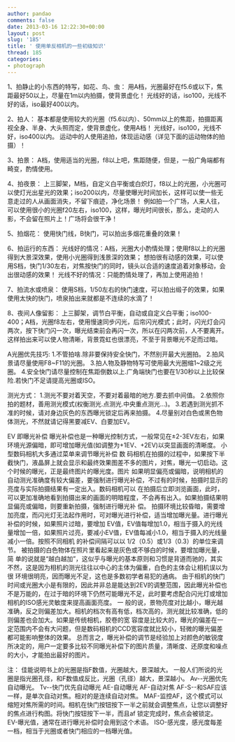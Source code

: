 ```yaml
---
author: pandao
comments: false
date: 2013-03-16 12:22:30+00:00
layout: post
slug: '185'
title: ' 使用单反相机的一些初级知识'
thread: 185
categories:
- photograph
---
```


1、拍静止的小东西的特写，如花、鸟、虫：
用A档，光圈最好在f5.6或以下，焦距最好50以上，尽量在1m以内拍摄，使背景虚化！
光线好的话，iso100，光线不好的话，iso最好400以内。

2、拍人：
基本都是使用较大的光圈（f5.6以内）、50mm以上的焦距，拍摄距离视全身、半身、大头照而定，使背景虚化，使用A档！
光线好，iso100，光线不好，iso400以内。
运动中的人使用追拍，体现运动感（详见下面的运动物体的拍摄）！

3、拍景：
A档，使用适当的光圈，f8以上吧，焦距随便，但是，一般广角端都有畸变，酌情使用。

4、拍夜景：
上三脚架，M档，自定义白平衡或白炽灯，f8以上的光圈，小光圈可以使灯光出星光的效果；iso200以内，尽量使曝光时间加长，这样可以使一些无意走过的人从画面消失，不留下痕迹，净化场景！
例如拍一个广场，人来人往，可以使用很小的光圈f20左右，iso100，这样，曝光时间很长，那么，走动的人影，不会留在照片上！广场将会很干净！

5、拍烟花：
使用快门线，B快门，可以拍出多烟花重叠的效果！

6、拍运行的东西：
光线好的情况：A档，光圈大小酌情处理；使用f8以上的光圈得到大景深效果，使用小光圈得到浅景深的效果；
想拍很有动感的效果，可以使用S档，快门1/30左右，对焦按快门的同时，镜头以合适的速度追着对象移动，会出很动感的效果！
光线不好的情况：只能酌情处理了，再加上使用追拍！

7、拍流水或喷泉：
使用S档，1/50左右的快门速度，可以拍出缎子的效果，如果使用太快的快门，喷泉拍出来就都是不连续的水滴了！

8、夜间人像留影：
上三脚架，调节白平衡，自动或自定义白平衡；iso100-400；A档，光圈f8左右，使用慢速同步闪光，后帘闪光模式；此时，闪光灯会闪两次，按下快门闪一次，曝光结束前会再闪一次，所以在闪两次前，人不要离开。
这样拍出来可以使人物清晰，背景霓虹也很漂亮，不至于背景曝光不足而过暗。



A光圈优先技巧:
1.不管拍啥.除非要保持安全快门，不然别开最大光圈拍。
2.拍风景请尽量使用F8~F11的光圈。
3.拍人物及静物特写可使用最大光圈缩1~2级之光圈。
4.安全快门请尽量控制在焦距倒数以上.广角端快门也要在1/30秒以上比较保险.若快门不足请提高光圈或ISO。



测光方式：
1.测光不要对着天空，不要对着最暗的地方.要去抓中间值。
2.依照你拍的题材，善用测光模式(权衡测光.点测光.中央重点测光...)。
3.若遇到测光抓不准的时候，请对身边灰色的东西曝光锁定后再来拍摄。
4.尽量别对白色或黑色物体测光，不然就请记得黑要减EV、白要加EV。



EV 即曝光补偿
曝光补偿也是一种曝光控制方式，一般常见在±2-3EV左右，如果环境光源偏暗，即可增加曝光值(如调整为+1EV、+2EV)以突显画面的清晰度。
小型数码相机大多通过菜单来调节曝光补偿
数 码相机在拍摄的过程中，如果按下半截快门，液晶屏上就会显示和最终效果图差不多的图片，对焦，曝光一切启动。这个时候的曝光，正是最终图片的曝光度。图片 如果明显偏亮或偏暗，说明相机的自动测光准确度有较大偏差，要强制进行曝光补偿，不过有的时候，拍摄时显示的亮度与实际拍摄结果有一定出入。数码相机可以 在拍摄后立即浏览画面，此时，可以更加准确地看到拍摄出来的画面的明暗程度，不会再有出入。如果拍摄结果明显偏亮或偏暗，则要重新拍摄，强制进行曝光补 偿。
拍摄环境比较昏暗，需要增加亮度，而闪光灯无法起作用时，可对曝光进行补偿，适当增加曝光量。进行曝光补偿的时候，如果照片过暗，要增加 EV值，EV值每增加1.0，相当于摄入的光线量增加一倍，如果照片过亮，要减小EV值，EV值每减小1.0，相当于摄入的光线量减小一倍。按照不同相机 的补偿间隔可以以 1/2（0.5）或1/3（0.3）的单位来调节。
被拍摄的白色物体在照片里看起来是灰色或不够白的时候，要增加曝光量，简 单的说就是“越白越加”，这似乎与曝光的基本原则和习惯是背道而驰的，其实不然，这是因为相机的测光往往以中心的主体为偏重，白色的主体会让相机误以为很 环境很明亮，因而曝光不足，这也是多数初学者易犯的通病。
由于相机的快门时间或光圈大小是有限的，因此并非总是能达到2EV的调整范围，因此曝光补偿也不是万能的，在过于暗的环境下仍然可能曝光不足，此时要考虑配合闪光灯或增加相机的ISO感光灵敏度来提高画面亮度。
一 般的说，景物亮度对比越小，曝光越准确，反之则偏差加大。相机的档次有高有低，档次高的，测光就比较准确，低的则偏差也会加大。如果是传统相机，胶卷的宽 容度是比较大的，曝光的偏差在一定范围内不会有大问题，但是数码相机的CCD宽容度就比较小，轻微的曝光偏差都可能影响整体的效果。
总而言之，曝光补偿的调节是经验加上对颜色的敏锐度所决定的，用户一定要多比较不同曝光补偿下的图片质量，清晰度、还原度和噪点的大小，才能拍出最好的图片。



注：
佳能说明书上的光圈是指F数值，光圈越大，景深越大。
一般人们所说的光圈是指光圈孔径，和F数值成反比，光圈（孔径）越大，景深越小。
Av--光圈优先自动曝光。
Tv--快门优先自动曝光
AE-自动曝光
AF-自动对焦
AF-S--和SAF应该一样，是单次自动对焦。相对的是连续自动对焦。
MAF-监控AF，这个模式可以缩短对焦所需的时间。相机在快门按钮按下一半之前就会调整焦点，让您以调整好的焦点进行构图。将快门按钮按下一半，而且af 锁定完成时，焦点会被锁定。
EV-曝光值，通常在进行曝光补偿时会用到这个术语。
ISO-感光度，感光度每差一档，相当于光圈或者快门相应的一档曝光值。
